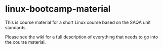 linux-bootcamp-material
=======================

This is course material for a short Linux course based on the SAQA unit standards.

Please see the wiki for a full description of everything that needs to go into the course material.
